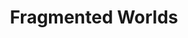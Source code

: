 ---
title: Fragmented Worlds
_hide_content: true
description_markdown: >-
  Fragmented Worlds&nbsp; is a series of works capturing&nbsp; a sense of loss,
  a nostalgia for lost origins which simultaneously hint at new beginnings,
  discovering unseen places some of which are within our imagination. Images are
  collaged together from different&nbsp; experiences rather than a product of
  stark reality. The found surface itself has a past, marked, textured,
  battered, worn out hence marking time whilst the irregular edges suggest a
  continuity beyond what can be viewed.
permalink: /paintings/fragmented-worlds/
archive: false
_gallery_date: 2016-05-01 00:00:00
main_image_path: /assets/images/3637-screen-copy.jpg
images:
  - image_path: /assets/images/3619-screen-copy.jpg
    image_title: Mariko in the cave
    image_description: 'Oil on found wood, H33 W43.5, 2020'
  - image_path: /assets/images/3632-screen-copy.jpg
    image_title: Magnolia windows
    image_description: 'Oil on found wood, W30.5 H33 , 2020'
  - image_path: /assets/images/3644-screen-copy.jpg
    image_title: Grihoshova
    image_description: 'Oil on found wood, H64 W30.5'
  - image_path: /assets/images/3637-screen-copy.jpg
    image_title: The Banana Painting
    image_description: 'Oil on found wood, H51 W46, 2020'
  - image_path: /assets/images/3624-screen-copy.jpg
    image_title: When we got to Angle Tarn
    image_description: 'Oil on found wood, H33 X W30.5, 2020'
  - image_path: /assets/images/3628-screen-copy.jpg
    image_title: A Forager's Dream *NFS*
    image_description: 'Oil on found wood, H33 X W33, 2020'
  - image_path: /assets/I never promised you a rose garden copy.jpg
    image_title: I never promised you a rose garden *SOLD*
    image_description: 'Oil on found wood, shells, W45.5  L53 D3, 2019'
  - image_path: /assets/Life is elsewhere copy.jpg
    image_title: Life is Elsewhere
    image_description: 'Oil on found wood, shell,  W26 H32, 2019'
  - image_path: /assets/The house he grew up in copy.jpg
    image_title: The house he grew up in
    image_description: 'Oil on found wood, L30 W29, 2019'
  - image_path: /assets/images/57880c5943af5.jpg
    image_title: Curtain Call
    image_description: 'Oil on Found Wood, W25.5 L32.5, 2017'
  - image_path: /assets/images/57880aeee9cf7.jpg
    image_title: Cock Fighting
    image_description: 'Oil on Found Wood, W31 L32.5, 2016'
  - image_path: /assets/images/5964dc1c2325a.jpg
    image_title: Perfect Ambassador
    image_description: 'Oil on Found Wood, W27 L27, 2017'
  - image_path: /assets/images/5964db500acf2.jpg
    image_title: Dolls are a Part
    image_description: 'Oil on Found Wood, W27 L27, 2017'
  - image_path: /assets/images/57880bb94a963.jpg
    image_title: Bogainvillea Clown
    image_description: 'W31 L34.5 cms, Oil on Found Wood, 2017'
  - image_path: /assets/images/5964df6ac6d7b.jpg
    image_title: Solid Uncertainty
    image_description: 'W42 L37 cms, Oil on Found Wood, 2017'
  - image_path: /assets/images/57880cf652f12.jpg
    image_title: Jam Lilies
    image_description: 'W32 L25.5 cms, Oil on Found Wood, 2017'
  - image_path: /assets/images/5964dd73cc28f.jpg
    image_title: Rani Victoria
    image_description: 'W29  L27 cms, oil on Found Wood, 2017'
  - image_path: /assets/images/5964defb95136.jpg
    image_title: Wooden Ships
    image_description: 'W34.5 H27.5 cms,  Oil on Found Wood, 2017'
  - image_path: /assets/images/57880d6dba1f4.jpg
    image_title: Ordinary Girl
    image_description: 'W38 L32.5, Oil on Found Wood, 2016'
  - image_path: /assets/images/586ad7d977a1a.jpg
    image_title: Something in the Way
    image_description: 'L38 L37, Oil and paper on Found Wood, 2017'
  - image_path: /assets/images/586ad25bc4595.jpg
    image_title: A Sailor's Life *SOLD*
    image_description: 'W52 L40, Oil on Found Wood, 2016'
_options:
  image_path:
    width: 1200
    height: 1200
    resize_style: contain
    mime_type: image/jpeg
  main_image_path:
    width: 1200
    height: 800
    resize_style: contain
    mime_type: image/jpeg
_comments:
  title: Gallery title
  permalink: Be careful editing this
  main_image_path: Image used to represent your gallery
  images: Add and edit your gallery images here
  image_description: May only be used in the close up of an image
---